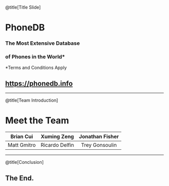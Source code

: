 @title[Title Slide]

# PhoneDB
### The Most Extensive Database
### of Phones in the World*
*Terms and Conditions Apply

## https://phonedb.info

---

@title[Team Introduction]

# Meet the Team
|  Brian Cui  |   Xuming Zeng  | Jonathan Fisher |
|:-----------:|:--------------:|:---------------:|
| Matt Gmitro | Ricardo Delfin |  Trey Gonsoulin |

---

@title[Conclusion]

## The End.
